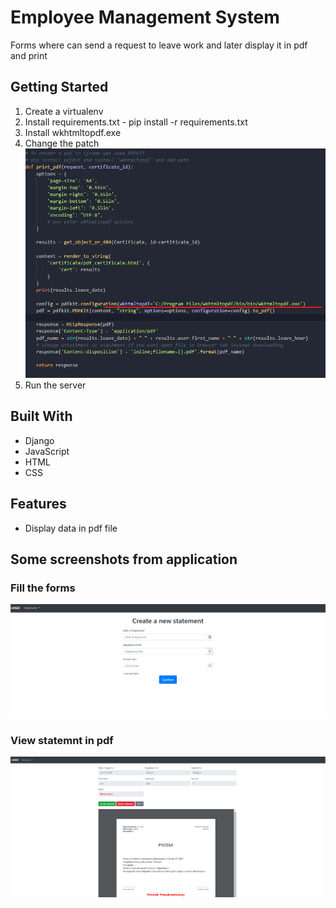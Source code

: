 # Employee Management System

Forms where can send a request to leave work and later display it in pdf and print 

## Getting Started

1. Create a virtualenv
2. Install requirements.txt - pip install -r requirements.txt
3. Install wkhtmltopdf.exe
4. Change the patch
![alt text](https://raw.githubusercontent.com/marcmas/request_leave_pdf/master/wkgtmltopdf.png) 
3. Run the server

## Built With

* Django 
* JavaScript
* HTML
* CSS

## Features

* Display data in pdf file

## Some screenshots from application

### Fill the forms

![alt text](https://raw.githubusercontent.com/marcmas/request_leave_pdf/master/create_statement.png) 

### View statemnt in pdf

![alt text](https://raw.githubusercontent.com/marcmas/request_leave_pdf/master/view_statement_pdf.png)
